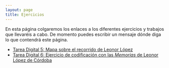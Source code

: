 ```yaml
---
layout: page
title: Ejercicios
---
```


En esta página colgaremos los enlaces a los diferentes ejercicios y trabajos que llevaréis a cabo. De momento puedes escribir un mensaje dónde diga lo que contendrá este página. 

- [Tarea Digital 5: Mapa sobre el recorrido de Leonor López](https://miladvh.github.io/ejercicios/mapa.html)
- [Tarea Digital 6: Ejercicio de codificación con las *Memorias* de Leonor López de Córdoba](https://miladvh.github.io/ejercicios/Leonor1/llc.html)

